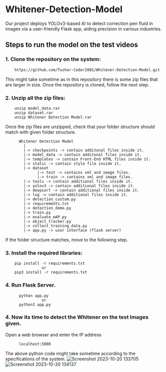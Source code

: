 # Whitener-Detection-Model
Our project deploys YOLOv3-based AI to detect correction pen fluid in images via a user-friendly Flask app, aiding precision in various industries.

## Steps to run the model on the test videos  
  
   ### 1. Clone the repository on the system:
   
        https://github.com/Tushar-Coder2001/Whitener-Detection-Model.git
        
   This might take sometime as in this repository there is some zip files that are larger in size. Once the repository is cloned, follow the next step.
   
   ### 2. Unzip all the zip files:
      
        unzip model_data.rar
        unzip dataset.rar
        unzip Whitener Detection Model.rar
        
   Once the zip files are unzipped, check that your folder structure should match with given folder structure.
   
          Whitener Detection Model
            | 
            |-> checkpoints -> contain additonal files inside it.
            |-> model_data -> contain additonal files inside it.
            |-> templates -> contain Front-End HTML files inside it.
            |-> static -> contain style file inside it.
            |-> dataset
                  |-> test -> contains xml and image files.
                  |-> train -> contains xml and image files.
            |-> tools -> contain additional files inside it.
            |-> yolov3 -> contain additional files inside it.
            |-> deepsort -> contain additional files inside it.
            |-> log -> contain additional files inside it.
            |-> detection_custom.py
            |-> requirements.txt
            |-> detection_demo.py
            |-> train.py
            |-> evaluate_mAP.py
            |-> object_tracker.py
            |-> collect_training_data.py
            |-> app.py -> user interface (flask server)
            
            
    
   If the folder structure matches, move to the following step.

   ### 3. Install the required libraries:
    
        pip install -r requirements.txt
                    or
        pip3 install -r requirements.txt
   
   ### 4. Run Flask Server.
  
          python app.py 
                    or       
          python3 app.py 
          
   ### 4. Now its time to detect the Whitener on the test Images given.
   Open a web browser and enter the IP address    
          
          localhost:5000
          
          
  
  The above python code might take sometime according to the specifications of the system.
  ![Screenshot 2023-10-20 133705](https://github.com/Tushar-Coder2001/Whitener-Detection-Model/assets/72591568/39bbdc5e-bfea-40ed-bfc8-9303f06f3d02)
  ![Screenshot 2023-10-20 134137](https://github.com/Tushar-Coder2001/Whitener-Detection-Model/assets/72591568/8a1f5d41-04ac-4a64-a5b7-511f232edbcb)
        
        
